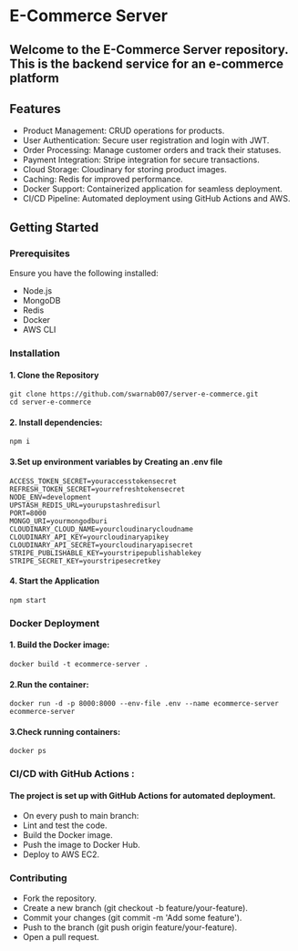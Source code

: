 # E-Commerce Server
## Welcome to the E-Commerce Server repository. This is the backend service for an e-commerce platform
## Features
 - Product Management: CRUD operations for products.
 - User Authentication: Secure user registration and login with JWT.
 - Order Processing: Manage customer orders and track their statuses.
 - Payment Integration: Stripe integration for secure transactions.
 - Cloud Storage: Cloudinary for storing product images.
 - Caching: Redis for improved performance.
 - Docker Support: Containerized application for seamless deployment.
 - CI/CD Pipeline: Automated deployment using GitHub Actions and AWS.

## Getting Started
 ### Prerequisites
Ensure you have the following installed:
  - Node.js
  - MongoDB
  - Redis
  - Docker
  - AWS CLI

### Installation
#### 1. Clone the Repository
```
git clone https://github.com/swarnab007/server-e-commerce.git
cd server-e-commerce
```
#### 2. Install dependencies:
```
npm i
```
#### 3.Set up environment variables by Creating an .env file
```
ACCESS_TOKEN_SECRET=youraccesstokensecret
REFRESH_TOKEN_SECRET=yourrefreshtokensecret
NODE_ENV=development
UPSTASH_REDIS_URL=yourupstashredisurl
PORT=8000
MONGO_URI=yourmongodburi
CLOUDINARY_CLOUD_NAME=yourcloudinarycloudname
CLOUDINARY_API_KEY=yourcloudinaryapikey
CLOUDINARY_API_SECRET=yourcloudinaryapisecret
STRIPE_PUBLISHABLE_KEY=yourstripepublishablekey
STRIPE_SECRET_KEY=yourstripesecretkey
```
#### 4. Start the Application
```
npm start
```
### Docker Deployment
#### 1. Build the Docker image:
```
docker build -t ecommerce-server .
```
#### 2.Run the container:
```
docker run -d -p 8000:8000 --env-file .env --name ecommerce-server ecommerce-server
```
#### 3.Check running containers:
```
docker ps
```
### CI/CD with GitHub Actions :
#### The project is set up with GitHub Actions for automated deployment.
 - On every push to main branch:
 - Lint and test the code.
 - Build the Docker image.
 - Push the image to Docker Hub.
 - Deploy to AWS EC2.
### Contributing
 - Fork the repository.
 - Create a new branch (git checkout -b feature/your-feature).
 - Commit your changes (git commit -m 'Add some feature').
 - Push to the branch (git push origin feature/your-feature).
 - Open a pull request.
